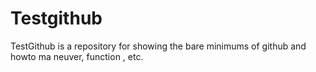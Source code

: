 # Testgithub
TestGithub is a repository for showing the bare minimums of github and howto ma neuver, function , etc.

